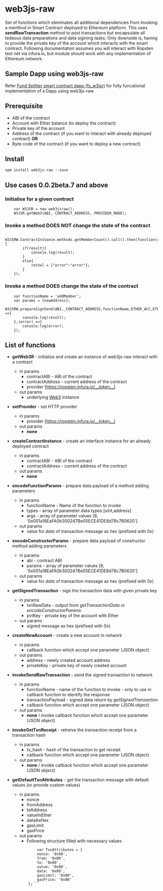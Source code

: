 # web3js-raw #
Set of functions which eleminates all additional dependencies from invoking a menthod in Smart Contract deployed to Ethereum platform.
This uses __sendRawTransaction__ method to post transactions but encapsulate all tedeous data preparations and data sigining tasks. Only downside is, having to provide the private key of the account which interacts with the smart contract. Following documentation assumes you will interact with Ropsten test net via infura.io, but module should work with any implementation of Ethereum network.

## Sample Dapp using web3js-raw ##

Refer [Fund Splitter smart contract dapp (fs_w3jsr)](https://github.com/fidenz-chim/fs_w3r2) for fully funcational implementation of a Dapp using web3js-raw

## Prerequisite ##

* ABI of the contract
* Account with Ether balance (to deploy the contract)
* Private key of the account
* Address of the contract (if you want to interact with already deployed contract)
__OR__
* Byte code of the contract (if you want to deploy a new contract)

## Install ##
```
npm install web3js-raw --save
```

## Use cases 0.0.2beta.7 and above ##

### Initialise for a given contract ###
```
    var W3JSR = new web3jsraw();
    W3JSR.getWeb3(ABI, CONTRACT_ADDRESS, PROVIDER_NODE);

```
### Invoke a method __DOES NOT__ change the state of the contract ###
```
    W3JSRW.ContractInstance.methods.getMemberCount().call().then(function(result){
        if(result){
            console.log(result);
        }
        else{
            retVal = {"error":"error"};
        }
    });
```

### Invoke a method __DOES__ change the state of the contract ###
```
    var functionName = 'addMember';
    var params = [newAddress];
    W3JSRW.prepareSignSend(ABI,_CONTRACT_ADDRESS,functionName,ETHER_ACC,ETHER_PKEY,params).then((result,error) =>{
        console.log(result);
    },(error) =>{
        console.log(error);
    });

```

## List of functions ##

* __getWeb3R__ - initialise and create an instance of web3js-raw interact with a contract
  * in params
    * contractABI - ABI of the contract
    * contractAddress - current address of the contract  
    * provider [https://ropsten.infura.io/__token__]
  * out params
    * underlying [Web3](https://github.com/ethereum/web3.js/) instance

* __setProvider__ - set HTTP provider 
  * in params
    * provider [https://ropsten.infura.io/__token__]
  * out params
    * __none__
* __createContractInstance__ - create an interface instance for an already deployed contract
  * in params
    * contractABI - ABI of the contract
    * contractAddress - current address of the contract
  * out params
    * __none__
  
* __encodeFunctionParams__ - prepare data payload of a method adding parameters
  * in params
    * functionName - Name of the function to invoke
    * types - array of parameter data types  [uint,address]
    * args - array of parameter values  [8, '0x001a18EaFA0b300247Be05ECE41DE8d78c7B0620']    
  * out params
    * value for _data_ of transaction message as hex (prefixed with 0x)

* __encodeConstructorParams__ - prepare data payload of constructor method adding parameters
  * in params
    * abi - contract ABI 
    * params - array of parameter values  [8, '0x001a18EaFA0b300247Be05ECE41DE8d78c7B0620']    
  * out params
    * value for _data_ of transaction message as hex (prefixed with 0x)

* __getSignedTransaction__ - sign the transaction data with given private key
  * in params
    * txnRawData - output from _getTransactionData_ or _encodeConstructorParams_
    * pvtKey - private key of the account with Ether  
  * out params
    * signed message as hex (prefixed with 0x)

* __createNewAccount__ - create a new account in network
  * in params
    * callback function which accept one parameter (JSON object)
  * out params
    * address - newly created account address
    * privateKey - private key of newly created account

* __invokeSendRawTransaction__ - send the signed transaction to network
  * in params
    * functionName - name of the function to invoke - only to use in callback function to identify the response
    * transactionPayload - signed data return by _getSignedTransaction_
    * callback function which accept one parameter (JSON object)
  * out params
    * __none__ / invoke callback function which accept one parameter (JSON object)

* __invokeGetTxnReceipt__ - retreive the transaction receipt from a transaction hash
  * in params
    * tx_hash - hash of the transaction to get receipt
    * callback function which accept one parameter (JSON object)
  * out params
    * __none__ / invoke callback function which accept one parameter (JSON object)

* __getDefaultTxnAttributes__ - get the transaction message with default values (or provide custom values)
  * in params
    * nonce 
    * fromAddress 
    * toAddress
    * valueInEther 
    * dataAsHex
    * gasLimit
    * gasPrice
  * out params
    * Following structure filled with necessary values
    ```
            var TxnAttributes = {
            nonce: '0x00',
            from: '0x00',
            to: '0x00',
            value: '0x00',
            data: '0x00',
            gasLimit: '0x00',
            gasPrice: '0x00'
        };```
        
